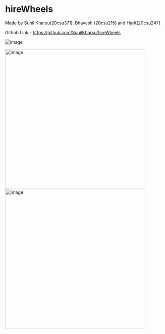 # hireWheels
Made by Sunil Kharsu(20csu371), Bhavesh (20csu215) and Harit(20csu247)


Github Link - https://github.com/SunilKharsu/hireWheels
 

 
 
 
![image](https://github.com/SunilKharsu/hireWheels/assets/112311905/49ef1d48-9743-4804-b531-f2a503cc1b20)

<img width="452" alt="image" src="https://github.com/SunilKharsu/hireWheels/assets/112311905/ee199284-9b1c-4003-8b15-ba77ba824023">
<img width="452" alt="image" src="https://github.com/SunilKharsu/hireWheels/assets/112311905/d8ac0711-da7c-4166-934d-eef15f54ad81">
